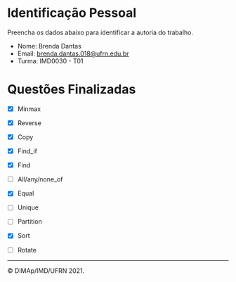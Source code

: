 # Identificação Pessoal

Preencha os dados abaixo para identificar a autoria do trabalho.

- Nome: Brenda Dantas
- Email: brenda.dantas.018@ufrn.edu.br
- Turma: IMD0030 - T01

# Questões Finalizadas

- [X] Minmax
- [X] Reverse
- [X] Copy
- [X] Find_if
- [X] Find
- [ ] All/any/none_of
- [X] Equal
- [ ] Unique
- [ ] Partition
- [X] Sort
- [ ] Rotate


--------
&copy; DIMAp/IMD/UFRN 2021.